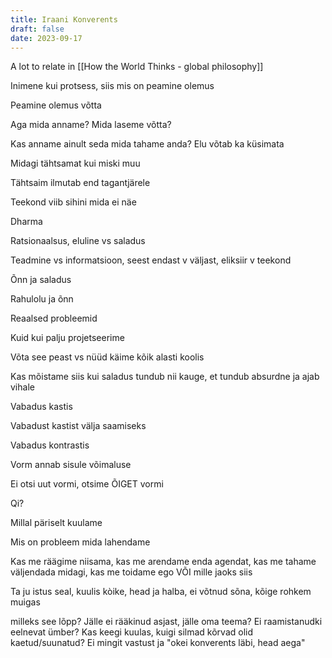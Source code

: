 ```yaml
---
title: Iraani Konverents
draft: false
date: 2023-09-17
---
```

A lot to relate in [[How the World Thinks - global philosophy]]

Inimene kui protsess, siis mis on peamine olemus

Peamine olemus võtta

Aga mida anname? Mida laseme võtta?

Kas anname ainult seda mida tahame anda? Elu võtab ka küsimata

Midagi tähtsamat kui miski muu

Tähtsaim ilmutab end tagantjärele

Teekond viib sihini mida ei näe

Dharma


Ratsionaalsus, eluline vs saladus

Teadmine vs informatsioon, seest endast v väljast, eliksiir v teekond

Õnn ja saladus

Rahulolu ja õnn

Reaalsed probleemid

Kuid kui palju projetseerime

Võta see peast vs nüüd käime kõik alasti koolis

Kas mõistame siis kui saladus tundub nii kauge, et tundub absurdne ja ajab vihale


Vabadus kastis

Vabadust kastist välja saamiseks

Vabadus kontrastis

Vorm annab sisule võimaluse

Ei otsi uut vormi, otsime ÕIGET vormi

Qi?

Millal päriselt kuulame

Mis on probleem mida lahendame

Kas me räägime niisama, kas me arendame enda agendat, kas me tahame väljendada midagi, kas me toidame ego VÕI mille jaoks siis

Ta ju istus seal, kuulis kòike, head ja halba, ei võtnud sõna, kõige rohkem muigas

milleks see lõpp? Jälle ei rääkinud asjast, jälle oma teema? Ei raamistanudki eelnevat ümber? Kas keegi kuulas, kuigi silmad kõrvad olid kaetud/suunatud? Ei mingit vastust ja "okei konverents läbi, head aega"
